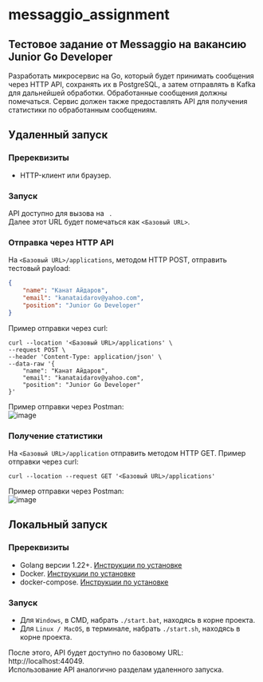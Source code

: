 # messaggio_assignment
## Тестовое задание от Messaggio на вакансию Junior Go Developer
Разработать микросервис на Go, который будет принимать сообщения через HTTP API, сохранять их в PostgreSQL, 
а затем отправлять в Kafka для дальнейшей обработки. Обработанные сообщения должны помечаться. 
Сервис должен также предоставлять API для получения статистики по обработанным сообщениям.

## Удаленный запуск
### Пререквизиты
- HTTP-клиент или браузер.

### Запуск
API доступно для вызова на ` `. \
Далее этот URL будет помечаться как `<Базовый URL>`.

### Отправка через HTTP API
На `<Базовый URL>/applications`, методом HTTP POST, отправить тестовый payload: 
```json
{
    "name": "Канат Айдаров",
    "email": "kanataidarov@yahoo.com",
    "position": "Junior Go Developer"
}
```
Пример отправки через curl:
```shell
curl --location '<Базовый URL>/applications' \
--request POST \
--header 'Content-Type: application/json' \
--data-raw '{
    "name": "Канат Айдаров",
    "email": "kanataidarov@yahoo.com",
    "position": "Junior Go Developer"
}'
```
Пример отправки через Postman: \
![image](https://github.com/user-attachments/assets/a50972b9-3ab0-4974-8828-7c43a1b83749)

### Получение статистики
На `<Базовый URL>/application` отправить методом HTTP GET.
Пример отправки через curl:
```shell
curl --location --request GET '<Базовый URL>/applications'
```
Пример отправки через Postman: \
![image](https://github.com/user-attachments/assets/184f367d-1a3a-4208-993e-7d0a8cdcae64)

## Локальный запуск

### Пререквизиты
- Golang версии 1.22+. [Инструкции по установке](https://go.dev/doc/install)
- Docker. [Инструкции по установке](https://docs.docker.com/get-docker/)
- docker-compose. [Инструкции по установке](https://docs.docker.com/compose/install/standalone/)

### Запуск
- Для `Windows`, в CMD, набрать `./start.bat`, находясь в корне проекта. 
- Для `Linux / MacOS`, в терминале, набрать `./start.sh`, находясь в корне проекта.

После этого, API будет доступно по базовому URL: http://localhost:44049. \
Использование API аналогично разделам удаленного запуска. 
